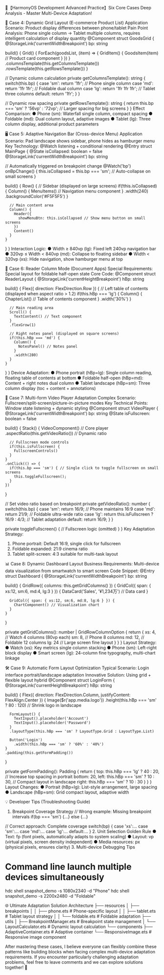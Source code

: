 🌟【HarmonyOS Development Advanced Practice】Six Core Cases Deep Analysis - Master Multi-Device Adaptation!

📐 Case 4: Dynamic Grid Layout (E-commerce Product List)
Application Scenario: Product display differences between phone/tablet
Pain Point Analysis: Phone single column → Tablet multiple columns, requires intelligent calculation of display quantity
@Component
struct GoodsGrid {
  @StorageLink('currentWidthBreakpoint') bp: string
  
  build() {
    Grid() {
      ForEach(goodsList, (item) => {
        GridItem() {
          GoodsItem(item) // Product card component
        }
      })
    }
    .columnsTemplate(this.getColumnsTemplate())
    .rowsTemplate(this.getRowsTemplate())
  }

  // Dynamic column calculation
  private getColumnsTemplate(): string {
    switch(this.bp) {
      case 'sm': return '1fr';       // Phone single column
      case 'md': return '1fr 1fr';   // Foldable dual column
      case 'lg': return '1fr 1fr 1fr'; // Tablet three columns
      default: return '1fr';
    }
  }

  // Dynamic row spacing
  private getRowsTemplate(): string {
    return this.bp === 'sm' ? '56vp' : '72vp'; // Larger spacing for big screens
  }
}
Effect Comparison:
● Phone (sm): Waterfall single column, compact spacing
● Foldable (md): Dual column layout, adaptive images
● Tablet (lg): Three column display, additional product parameters

🖥️ Case 5: Adaptive Navigation Bar (Cross-device Menu)
Application Scenario: Pad landscape shows sidebar, phone hides as hamburger menu
Key Technology: @Watch listening + conditional rendering
@Entry
struct MainPage {
  @State isCollapsed: boolean = false
  @StorageLink('currentWidthBreakpoint') bp: string
  
  // Automatically triggered on breakpoint change
  @Watch('bp')
  onBpChange() {
    this.isCollapsed = this.bp === 'sm'; // Auto-collapse on small screens
  }

  build() {
    Row() {
      // Sidebar (displayed on large screens)
      if(!this.isCollapsed) {
        Column() {
          MenuItems() // Navigation menu component
        }
        .width(240)
        .backgroundColor('#F5F5F5')
      }

      // Main content area
      Column() {
        Header({ 
          showMenuBtn: this.isCollapsed // Show menu button on small screens
        })
        Content()
      }
    }
  }
}
Interaction Logic:
● Width ≥ 840vp (lg): Fixed left 240vp navigation bar
● 320vp ≤ Width < 840vp (md): Collapse to floating sidebar
● Width < 320vp (xs): Hide navigation, show hamburger menu at top

📖 Case 6: Reader Column Mode (Document Apps)
Special Requirements: Special layout for foldable half-open state
Core Code:
@Component
struct ReaderLayout {
  @StorageLink('currentHeightBreakpoint') hBp: string
  
  build() {
    Flex({ direction: FlexDirection.Row }) {
      // Left table of contents (displayed when aspect ratio > 1.2)
      if(this.hBp === 'lg') {
        Column() {
          ChapterList() // Table of contents component
        }
        .width('30%')
      }

      // Main reading area
      Scroll() {
        TextContent() // Text component
      }
      .flexGrow(1)

      // Right notes panel (displayed on square screens)
      if(this.hBp === 'md') {
        Column() {
          NotesPanel() // Notes panel
        }
        .width(280)
      }
    }
  }
}
Device Adaptation:
● Phone portrait (hBp=lg): Single column reading, floating table of contents at bottom
● Foldable half-open (hBp=md): Content + right notes dual column
● Tablet landscape (hBp=sm): Three column display (toc + content + annotations)

🎥 Case 7: Multi-form Video Player Adaptation
Complex Scenario: Fullscreen/split-screen/picture-in-picture modes
Key Technical Points: Window state listening + dynamic styling
@Component
struct VideoPlayer {
  @StorageLink('currentWidthBreakpoint') bp: string
  @State isFullscreen: boolean = false

  build() {
    Stack() {
      VideoComponent() // Core player
        .aspectRatio(this.getVideoRatio()) // Dynamic ratio
      
      // Fullscreen mode controls
      if(this.isFullscreen) {
        FullscreenControls()
      }
    }
    .onClick(() => {
      if(this.bp === 'sm') { // Single click to toggle fullscreen on small screens
        this.toggleFullscreen();
      }
    })
  }

  // Set video ratio based on breakpoint
  private getVideoRatio(): number {
    switch(this.bp) {
      case 'sm': return 16/9;  // Phone maintains 16:9
      case 'md': return 21/9;  // Foldable ultra-wide ratio
      case 'lg': return this.isFullscreen ? 16/9 : 4/3; // Tablet adaptation
      default: return 16/9;
    }
  }

  private toggleFullscreen() {
    // Fullscreen logic (omitted)
  }
}
Key Adaptation Strategy:
1. Phone portrait: Default 16:9, single click for fullscreen
2. Foldable expanded: 21:9 cinema ratio
3. Tablet split-screen: 4:3 suitable for multi-task layout

📊 Case 8: Dynamic Dashboard Layout
Business Requirements: Multi-device data visualization from smartwatch to smart screen
Code Snippet:
@Entry
struct Dashboard {
  @StorageLink('currentWidthBreakpoint') bp: string

  build() {
    GridRow({ columns: this.getGridColumns() }) {
      GridCol({ span: { xs:12, sm:6, md:4, lg:3 } }) {
        DataCard('Sales', '¥1,234万') // Data card
      }
      
      GridCol({ span: { xs:12, sm:6, md:8, lg:6 } }) {
        ChartComponent() // Visualization chart
      }
    }
  }

  private getGridColumns(): number | GridRowColumnOption {
    return {
      xs: 4,   // Watch 4 columns (80vp each)
      sm: 8,   // Phone 8 columns
      md: 12,  // Foldable 12 columns
      lg: 24   // Large screen fine layout
    }
  }
}
Layout Strategy:
● Watch (xs): Key metrics single column stacking
● Phone (sm): Left-right block display
● Smart screen (lg): 24-column fine typography, multi-chart linkage

🛠️ Case 9: Automatic Form Layout Optimization
Typical Scenario: Login interface portrait/landscape adaptation
Innovative Solution: Using grid + flexible layout hybrid
@Component
struct LoginForm {
  @StorageLink('currentHeightBreakpoint') hBp: string

  build() {
    Flex({ direction: FlexDirection.Column, justifyContent: FlexAlign.Center }) {
      Image($r('app.media.logo'))
        .height(this.hBp === 'sm' ? 80 : 120) // Shrink logo in landscape

      FormLayout() {
        TextInput().placeholder('Account')
        TextInput().placeholder('Password')
      }
      .layoutType(this.hBp === 'sm' ? LayoutType.Grid : LayoutType.List)
      
      Button('Login')
        .width(this.hBp === 'sm' ? '60%' : '40%')
    }
    .padding(this.getFormPadding())
  }

  private getFormPadding(): Padding {
    return {
      top: this.hBp === 'lg' ? 40 : 20, // Increase top spacing in portrait
      bottom: 20,
      left: this.hBp === 'sm' ? 10 : 30, // Compact layout in landscape
      right: this.hBp === 'sm' ? 10 : 30
    }
  }
}
Layout Changes:
● Portrait (hBp=lg): List-style arrangement, large spacing
● Landscape (hBp=sm): Grid compact layout, adaptive width

💡 Developer Tips (Troubleshooting Guide)
1. Breakpoint Coverage Strategy
// Wrong example: Missing breakpoint intervals
if(bp === 'sm') {...} 
else {...}

// Correct approach: Complete coverage
switch(bp) {
  case 'xs':... 
  case 'sm':...
  case 'md':...
  case 'lg':...
  default:...
}
2. Unit Selection Golden Rule
● Text: fp (font pixels, automatically adapts to system scaling)
● Layout: vp (virtual pixels, screen density independent)
● Media resources: px (physical pixels, ensures clarity)
3. Multi-device Debugging Tips
# Command line launch multiple devices simultaneously
hdc shell snapshot_demo -s 1080x2340 -d "Phone"
hdc shell snapshot_demo -s 2200x2480 -d "Foldable"

🌐 Ultimate Adaptation Solution Architecture
├── resources
│   ├── breakpoints
│   │   ├── phone.ets    # Phone-specific layout
│   │   ├── tablet.ets   # Tablet layout strategy
│   │   └── foldable.ets # Foldable adaptation
├── utils
│   ├── BreakpointManager.ets # Breakpoint state management
│   └── LayoutCalculator.ets # Dynamic layout calculation
└── components
    ├── AdaptiveContainer.ets # Adaptive container
    └── ResponsiveImage.ets   # Responsive image component

After mastering these cases, I believe everyone can flexibly combine these patterns like building blocks when facing complex multi-device adaptation requirements. If you encounter particularly challenging adaptation problems, feel free to leave comments and we can explore solutions together! 🚀
